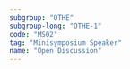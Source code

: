 ```yaml
---
subgroup: "OTHE"
subgroup-long: "OTHE-1"
code: "MS02"
tag: "Minisymposium Speaker"
name: "Open Discussion"
---
```

